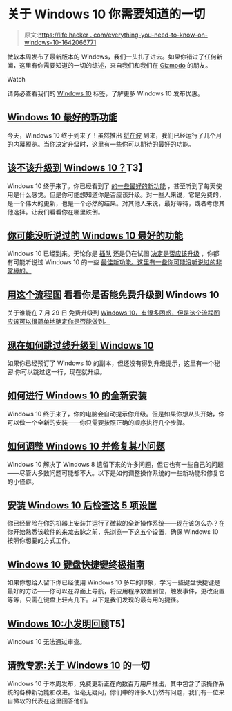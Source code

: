 # 关于 Windows 10 你需要知道的一切

> 原文:[https://life hacker . com/everything-you-need-to-know-on-windows-10-1642066771](https://lifehacker.com/everything-you-need-to-know-about-windows-10-1642066771)

微软本周发布了最新版本的 Windows，我们一头扎了进去。如果你错过了任何新闻，这里有你需要知道的一切的综述，来自我们和我们在 [Gizmodo](http://gizmodo.com/) 的朋友。

Watch

请务必查看我们的 [Windows 10](http://lifehacker.com/tag/windows-10) 标签，了解更多 Windows 10 发布优惠。

## [Windows 10 最好的新功能](http://lifehacker.com/the-best-new-features-of-windows-10-1680904614)

今天，Windows 10 终于到来了！虽然推出 [将在波](http://gizmodo.com/okay-so-maybe-you-wont-get-windows-10-on-july-29th-1715532559) 到来，我们已经运行了几个月的内幕预览。当你决定升级时，这里有一些你可以期待的最好的功能。

## [该不该升级到 Windows 10？](http://lifehacker.com/should-i-upgrade-to-windows-10-1720838625)T3】

Windows 10 终于来了。你已经看到了 [的一些最好的新功能](http://lifehacker.com/the-best-new-features-of-windows-10-1680904614) ，甚至听到了每天使用是什么感觉。但是你可能想知道你是否应该升级。对一些人来说，它是免费的，是一个伟大的更新，也是一个必然的结果。对其他人来说，最好等待，或者考虑其他选择。让我们看看你在哪里跌倒。

## [你可能没听说过的 Windows 10 最好的功能](http://lifehacker.com/the-best-windows-10-features-you-probably-haven-t-heard-1721054092)

Windows 10 已经到来。无论你是 [插队](http://lifehacker.com/how-to-skip-the-line-and-upgrade-to-windows-10-now-1720854489) 还是仍在试图 [决定是否应该升级](http://lifehacker.com/should-i-upgrade-to-windows-10-1720838625) ，你都有可能听说过 Windows 10 的一些 [最佳新功能。这里有一些你可能没听说过的非常棒的。](http://lifehacker.com/the-best-new-features-of-windows-10-1680904614)

## [用这个流程图](http://lifehacker.com/find-out-if-you-get-a-free-upgrade-to-windows-10-with-t-1713466323#_ga=1.179314340.1610386042.1433200380) 看看你是否能免费升级到 Windows 10

关于谁能在 7 月 29 日 免费升级到 [Windows 10，有很多困惑，但是这个流程图应该可以很简单地确定你是否能做到。](http://lifehacker.com/windows-10-will-be-released-july-29th-reserve-your-cop-1708136305#_ga=1.6584182.515970378.1434646157)

## [现在如何跳过线升级到 Windows 10](http://lifehacker.com/how-to-skip-the-line-and-upgrade-to-windows-10-now-1720854489)

如果你已经预订了 Windows 10 的副本，但还没有得到升级提示，这里有一个秘密:你可以跳过这一行，现在就升级。

## [如何进行 Windows 10 的全新安装](http://lifehacker.com/how-to-do-a-clean-install-of-windows-10-1720775893)

Windows 10 终于来了，你的电脑会自动提示你升级。但是如果你想从头开始，你可以做一个全新的安装——你只需要按照正确的顺序执行几个步骤。

## [如何调整 Windows 10 并修复其小问题](http://lifehacker.com/how-to-tweak-windows-10-and-fix-its-minor-annoyances-1720989970)

Windows 10 解决了 Windows 8 遗留下来的许多问题，但它也有一些自己的问题——尽管大多数问题可能都不大。以下是如何调整操作系统的一些新功能和修复它的小怪癖。

## [**安装 Windows 10 后检查这 5 项设置**](http://gizmodo.com/check-these-5-settings-after-youve-installed-windows-10-1720799226)

你已经冒险在你的机器上安装并运行了微软的全新操作系统——现在该怎么办？在你开始熟悉该软件的来龙去脉之前，先浏览一下这五个设置，确保 Windows 10 按照你想要的方式工作。

## [**Windows 10 键盘快捷键终极指南**](http://reviews.gizmodo.com/the-ultimate-guide-to-windows-10-keyboard-shortcuts-1720656591)

如果你想给人留下你已经使用 Windows 10 多年的印象，学习一些键盘快捷键是最好的方法——你可以在界面上导航，将应用程序放置到位，触发事件，更改设置等等，只需在键盘上轻点几下。以下是我们发现的最有用的捷径。

## [**Windows 10:小发明回顾**](http://reviews.gizmodo.com/windows-10-the-gizmodo-review-1720872266)T5】

Windows 10 无法通过审查。

## [请教专家:关于 Windows 10](http://lifehacker.com/ask-an-expert-all-about-windows-10-1721005796) 的一切

Windows 10 于本周发布，免费更新正在向数百万用户推出，其中包含了该操作系统的各种新功能和改进。但毫无疑问，你们中的许多人仍然有问题，我们有一位来自微软的代表在这里回答他们。